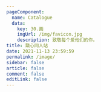 ```yaml
---
pageComponent: 
  name: Catalogue
  data: 
    key: 30.画
    imgUrl: /img/favicon.jpg
    description: 致敬每个爱他们的你。
title: 戬心同人站
date: 2021-11-13 23:59:59
permalink: /image/
sidebar: false
article: false
comment: false
editLink: false
---
```



